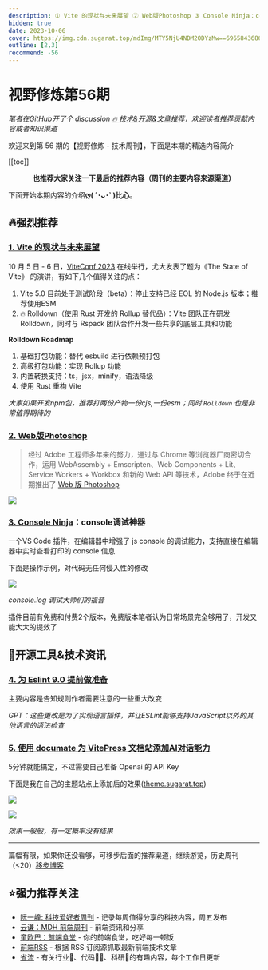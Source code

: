 ```yaml
---
description: ① Vite 的现状与未来展望 ② Web版Photoshop ③ Console Ninja：console调试神器 ④ 为 Eslint 9.0 提前做准备 ⑤ 使用 documate 为 VitePress 文档站添加AI对话能力
hidden: true
date: 2023-10-06
cover: https://img.cdn.sugarat.top/mdImg/MTY5NjU4NDM2ODYzMw==696584368633
outline: [2,3]
recommend: -56
---
```


# 视野修炼第56期
*笔者在GitHub开了个 discussion [🔥 技术&开源&文章推荐](https://github.com/ATQQ/sugar-blog/discussions/123)，欢迎读者推荐贡献内容或者知识渠道*

欢迎来到第 56 期的【视野修炼 - 技术周刊】，下面是本期的精选内容简介

[[toc]]

<center>

**​也推荐大家关注一下最后的推荐内容（周刊的主要内容来源渠道）**
</center>

下面开始本期内容的介绍**ღ( ´･ᴗ･` )比心**。
## 🔥强烈推荐
### [1. Vite 的现状与未来展望](https://mp.weixin.qq.com/s/cpMorMqdRY1K-Ahir0s9Ew)
10 月 5 日 - 6 日，[ViteConf 2023](https://viteconf.org/23/?utm=vite-homepage) 在线举行，尤大发表了题为《The State of Vite》 的演讲，有如下几个值得关注的点：
1. Vite 5.0 目前处于测试阶段（beta）：停止支持已经 EOL 的 Node.js 版本；推荐使用ESM
2. 🔥 Rolldown（使用 Rust 开发的 Rollup 替代品）：Vite 团队正在研发 Rolldown，同时与 Rspack 团队合作开发一些共享的底层工具和功能

**Rolldown Roadmap**
1. 基础打包功能：替代 esbuild 进行依赖预打包
2. 高级打包功能：实现 Rollup 功能
3. 内置转换支持：ts，jsx，minify，语法降级
4. 使用 Rust 重构 Vite

*大家如果开发npm包，推荐打两份产物一份cjs,一份esm；同时 `Rolldown` 也是非常值得期待的*

### [2. Web版Photoshop](https://juejin.cn/post/7285528146379390991)
>经过 Adobe 工程师多年来的努力，通过与 Chrome 等浏览器厂商密切合作，运用 WebAssembly + Emscripten、Web Components + Lit、Service Workers + Workbox 和新的 Web API 等技术，Adobe 终于在近期推出了 [Web 版 Photoshop](https://photoshop.adobe.com/discover)

![](https://img.cdn.sugarat.top/mdImg/MTY5NjU2MjQ5NzQxMg==696562497412)

### [3. Console Ninja](https://marketplace.visualstudio.com/items?itemName=WallabyJs.console-ninja)：console调试神器
一个VS Code 插件，在编辑器中增强了 js console 的调试能力，支持直接在编辑器中实时查看打印的 console 信息

下面是操作示例，对代码无任何侵入性的修改

![](https://img.cdn.sugarat.top/mdImg/MTY5NjU2NDk0OTE4Nw==696564949187)

*console.log 调试大师们的福音*

插件目前有免费和付费2个版本，免费版本笔者认为日常场景完全够用了，开发又能大大的提效了

## 🔧开源工具&技术资讯

### [4. 为 Eslint 9.0 提前做准备](https://eslint.org/blog/2023/09/preparing-custom-rules-eslint-v9/)
主要内容是告知规则作者需要注意的一些重大改变

*GPT：这些更改是为了实现语言插件，并让ESLint能够支持JavaScript以外的其他语言的语法检查*

### [5. 使用 documate 为 VitePress 文档站添加AI对话能力](https://documate.site/)

5分钟就能搞定，不过需要自己准备 Openai 的 API Key

下面是我在自己的主题站点上添加后的效果([theme.sugarat.top](https://theme.sugarat.top/))

![](https://img.cdn.sugarat.top/mdImg/MTY5NjU4MjA1MjMzOA==696582052338)

![](https://img.cdn.sugarat.top/mdImg/MTY5NjU4MjU2NDU1MA==696582564550)

*效果一般般，有一定概率没有结果*

---

篇幅有限，如果你还没看够，可移步后面的推荐渠道，继续游览，历史周刊（<20）[移步博客](https://sugarat.top/weekly/index.html)

## ⭐️强力推荐关注
* [阮一峰: 科技爱好者周刊](https://www.ruanyifeng.com/blog/archives.html) - 记录每周值得分享的科技内容，周五发布
* [云谦：MDH 前端周刊](https://www.yuque.com/chencheng/mdh-weekly) - 前端资讯和分享
* [童欧巴：前端食堂](https://github.com/Geekhyt/weekly) - 你的前端食堂，吃好每一顿饭
* [前端RSS](https://fed.chanceyu.com/) - 根据 RSS 订阅源抓取最新前端技术文章
* [省流](https://shengliu.tech/) - 有关行业📱、代码👨‍💻、科研🔬的有趣内容，每个工作日更新
